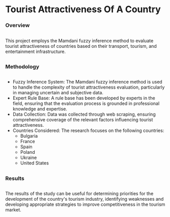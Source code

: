 <h1>Tourist Attractiveness Of A Country</h1>

<h3>Overview</h3>

##

This project employs the Mamdani fuzzy inference method to evaluate tourist attractiveness of countries based on their transport, tourism, and entertainment infrastructure.

##

<h3>Methodology</h3>

##

<ul>
  <li><bold>Fuzzy Inference System</bold>: The Mamdani fuzzy inference method is used to handle the complexity of tourist attractiveness evaluation, particularly in managing uncertain and subjective data.</li>
  <li><bold>Expert Rule Base</bold>: A rule base has been developed by experts in the field, ensuring that the evaluation process is grounded in professional knowledge and expertise.</li>
  <li><bold>Data Collection</bold>: Data was collected through web scraping, ensuring comprehensive coverage of the relevant factors influencing tourist attractiveness.</li>
  <li><bold>Countries Considered</bold>: The research focuses on the following countries:
    <ul>
      <li>Bulgaria</li>
      <li>France</li>
      <li>Spain</li>
      <li>Poland</li>
      <li>Ukraine</li>
      <li>United States</li>
    </ul>
  </li>
</ul>

##

<h3>Results</h3>

##

The results of the study can be useful for determining priorities for the
development of the country's tourism industry, identifying weaknesses and
developing appropriate strategies to improve competitiveness in the tourism
market.
